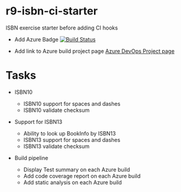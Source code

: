 # r9-isbn-ci-starter
ISBN exercise starter before adding CI hooks

- Add Azure Badge 
[![Build Status](https://dev.azure.com/paul0287/CSD-CI-exercise-java/_apis/build/status/paul-r9.CSD-CI-exercise-java?branchName=trunk)](https://dev.azure.com/paul0287/CSD-CI-exercise-java/_build/latest?definitionId=5&branchName=trunk)

- Add link to Azure build project page
[Azure DevOps Project page](https://dev.azure.com/paul0287/CSD-CI-exercise-java)

# Tasks
- ISBN10
  - ISBN10 support for spaces and dashes
  - ISBN10 validate checksum

- Support for ISBN13
  - Ability to look up BookInfo by ISBN13
  - ISBN13 support for spaces and dashes
  - ISBN13 validate checksum

- Build pipeline
  - Display Test summary on each Azure build
  - Add code coverage report on each Azure build
  - Add static analysis on each Azure build